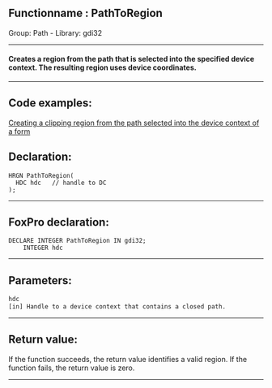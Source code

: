 <link rel="stylesheet" type="text/css" href="../../css/win32api.css">  
<link rel="stylesheet" href="https://cdnjs.cloudflare.com/ajax/libs/font-awesome/4.7.0/css/font-awesome.min.css">

## Functionname : PathToRegion
Group: Path - Library: gdi32    
***  


#### Creates a region from the path that is selected into the specified device context. The resulting region uses device coordinates.
***  


## Code examples:
[Creating a clipping region from the path selected into the device context of a form](../../samples/sample_144.md)  

## Declaration:
```foxpro  
HRGN PathToRegion(
  HDC hdc   // handle to DC
);  
```  
***  


## FoxPro declaration:
```foxpro  
DECLARE INTEGER PathToRegion IN gdi32;
	INTEGER hdc  
```  
***  


## Parameters:
```txt  
hdc
[in] Handle to a device context that contains a closed path.  
```  
***  


## Return value:
If the function succeeds, the return value identifies a valid region. If the function fails, the return value is zero. 
  
***  

